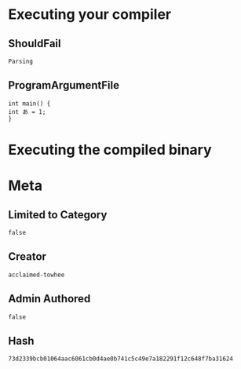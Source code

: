 # Executing your compiler

## ShouldFail

```
Parsing
```

## ProgramArgumentFile

```
int main() {
int あ = 1;
}
```

# Executing the compiled binary

# Meta

## Limited to Category

```
false
```

## Creator

```
acclaimed-towhee
```

## Admin Authored

```
false
```

## Hash

```
73d2339bcb01064aac6061cb0d4ae0b741c5c49e7a182291f12c648f7ba31624
```
